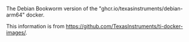 The Debian Bookworm version of the "ghcr.io/texasinstruments/debian-arm64" docker.  

This information is from https://github.com/TexasInstruments/ti-docker-images/.